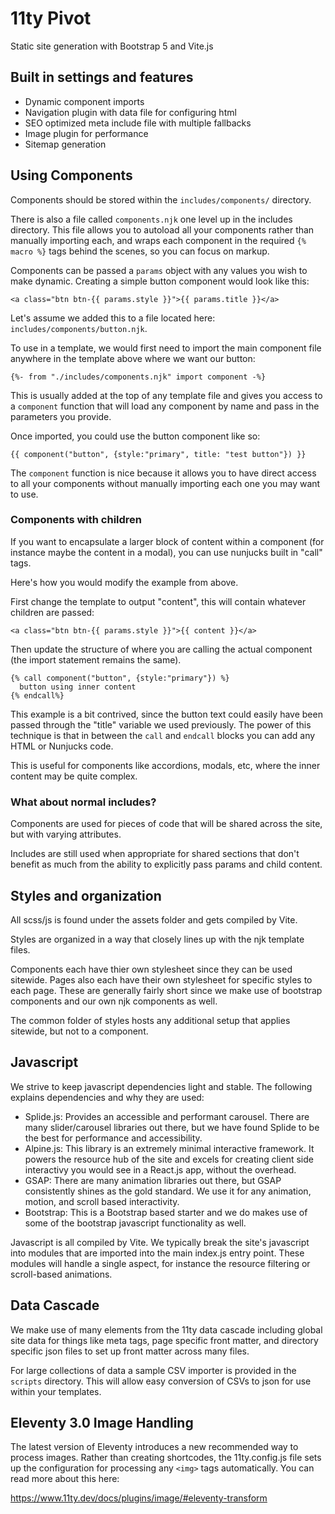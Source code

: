 # 11ty Pivot 

Static site generation with Bootstrap 5 and Vite.js

## Built in settings and features

 - Dynamic component imports
 - Navigation plugin with data file for configuring html
 - SEO optimized meta include file with multiple fallbacks
 - Image plugin for performance
 - Sitemap generation

## Using Components

Components should be stored within the `includes/components/` directory. 

There is also a file called `components.njk` one level up in the includes directory. This file allows you to autoload all your components rather than manually importing each, and wraps each component in the required `{% macro %}` tags behind the scenes, so you can focus on markup.

Components can be passed a `params` object with any values you wish to make dynamic. Creating a simple button component would look like this:

    <a class="btn btn-{{ params.style }}">{{ params.title }}</a>

Let's assume we added this to a file located here: `includes/components/button.njk`. 

To use in a template, we would first need to import the main component file anywhere in the template above where we want our button:

    {%- from "./includes/components.njk" import component -%}

This is usually added at the top of any template file and gives you access to a `component` function that will load any component by name and pass in the parameters you provide.

Once imported, you could use the button component like so:

    {{ component("button", {style:"primary", title: "test button"}) }}

The `component` function is nice because it allows you to have direct access to all your components without manually importing each one you may want to use.

### Components with children

If you want to encapsulate a larger block of content within a component (for instance maybe the content in a modal), you can use nunjucks built in "call" tags.

Here's how you would modify the example from above.

First change the template to output "content", this will contain whatever children are passed:

    <a class="btn btn-{{ params.style }}">{{ content }}</a>

Then update the structure of where you are calling the actual component (the import statement remains the same).

    {% call component("button", {style:"primary"}) %}
      button using inner content
    {% endcall%}

This example is a bit contrived, since the button text could easily have been passed through the "title" variable we used previously. The power of this technique is that in between the `call` and `endcall` blocks you can add any HTML or Nunjucks code.

This is useful for components like accordions, modals, etc, where the inner content may be quite complex.

### What about normal includes?

Components are used for pieces of code that will be shared across the site, but with varying attributes.

Includes are still used when appropriate for shared sections that don't benefit as much from the ability to explicitly pass params and child content.
    
## Styles and organization

All scss/js is found under the assets folder and gets compiled by Vite.

Styles are organized in a way that closely lines up with the njk template files. 

Components each have thier own stylesheet since they can be used sitewide. Pages also each have their own stylesheet for specific styles to each page. These are generally fairly short since we make use of bootstrap components and our own njk components as well.

The common folder of styles hosts any additional setup that applies sitewide, but not to a component.

## Javascript

We strive to keep javascript dependencies light and stable. The following explains dependencies and why they are used:

  - Splide.js: Provides an accessible and performant carousel. There are many slider/carousel libraries out there, but we have found Splide to be the best for performance and accessibility.
  - Alpine.js: This library is an extremely minimal interactive framework. It powers the resource hub of the site and excels for creating client side interactivy you would see in a React.js app, without the overhead.
  - GSAP: There are many animation libraries out there, but GSAP consistently shines as the gold standard. We use it for any animation, motion, and scroll based interactivity.
  - Bootstrap: This is a Bootstrap based starter and we do makes use of some of the bootstrap javascript functionality as well.

Javascript is all compiled by Vite. We typically break the site's javascript into modules that are imported into the main index.js entry point. These modules will handle a single aspect, for instance the resource filtering or scroll-based animations.

## Data Cascade

We make use of many elements from the 11ty data cascade including global site data for things like meta tags, page specific front matter, and directory specific json files to set up front matter across many files.

For large collections of data a sample CSV importer is provided in the `scripts` directory. This will allow easy conversion of CSVs to json for use within your templates.

## Eleventy 3.0 Image Handling

The latest version of Eleventy introduces a new recommended way to process images. Rather than creating shortcodes, the 11ty.config.js file sets up the configuration for processing any `<img>` tags automatically. You can read more about this here:

https://www.11ty.dev/docs/plugins/image/#eleventy-transform